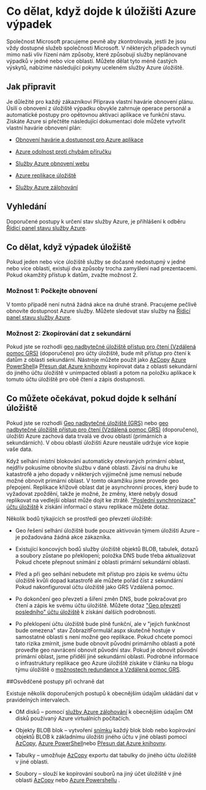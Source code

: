 <properties
    pageTitle="Akce: v případě výpadku úložišti Azure | Microsoft Azure"
    description="Akce: v případě výpadku úložišti Azure"
    services="storage"
    documentationCenter=".net"
    authors="robinsh"
    manager="carmonm"
    editor="tysonn"/>

<tags
    ms.service="storage"
    ms.workload="storage"
    ms.tgt_pltfrm="na"
    ms.devlang="dotnet"
    ms.topic="article"
    ms.date="08/03/2016"
    ms.author="robinsh"/>


# <a name="what-to-do-if-an-azure-storage-outage-occurs"></a>Co dělat, když dojde k úložišti Azure výpadek

Společnost Microsoft pracujeme pevně aby zkontrolovala, jestli že jsou vždy dostupné služeb společnosti Microsoft. V některých případech vynutí mimo naši vliv řízení nám způsoby, které způsobují služby neplánované výpadků v jedné nebo více oblastí. Můžete dělat tyto méně častých výskytů, nabízíme následující pokyny uceleném služby Azure úložiště.

## <a name="how-to-prepare"></a>Jak připravit 

Je důležité pro každý zákazníkovi Příprava vlastní havárie obnovení plánu. Úsilí o obnovení z úložiště výpadku obvykle zahrnuje operace personál a automatické postupy pro opětovnou aktivaci aplikace ve funkční stavu. Získáte Azure si přečtěte následující dokumentaci dole můžete vytvořit vlastní havárie obnovení plán:

-   [Obnovení havárie a dostupnost pro Azure aplikace](../resiliency/resiliency-disaster-recovery-high-availability-azure-applications.md)

-   [Azure odolnost proti chybám příručku](../resiliency/resiliency-technical-guidance.md)

-   [Služby Azure obnovení webu](https://azure.microsoft.com/services/site-recovery/)

-   [Azure replikace úložiště](storage-redundancy.md)

-   [Služby Azure zálohování](https://azure.microsoft.com/services/backup/)

## <a name="how-to-detect"></a>Vyhledání 

Doporučené postupy k určení stav služby Azure, je přihlášení k odběru [Řídicí panel stavu služby Azure](https://azure.microsoft.com/status/).

## <a name="what-to-do-if-a-storage-outage-occurs"></a>Co dělat, když výpadek úložiště

Pokud jeden nebo více úložiště služby se dočasně nedostupný v jedné nebo více oblastí, existují dva způsoby trocha zamyšlení nad prezentacemi. Pokud okamžitý přístup k datům, zvažte možnost 2.

### <a name="option-1-wait-for-recovery"></a>Možnost 1: Počkejte obnovení

V tomto případě není nutná žádná akce na druhé straně. Pracujeme pečlivě obnovíte dostupnost Azure služby. Můžete sledovat stav služby na [Řídicí panel stavu služby Azure](https://azure.microsoft.com/status/).

### <a name="option-2-copy-data-from-secondary"></a>Možnost 2: Zkopírování dat z sekundární

Pokud jste se rozhodli [geo nadbytečné úložiště přístup pro čtení (Vzdálená pomoc GRS)](storage-redundancy.md#read-access-geo-redundant-storage) (doporučeno) pro účty úložiště, bude mít přístup pro čtení k datům z oblasti sekundární. Nástroje můžete použít jako [AzCopy](storage-use-azcopy.md) [Azure PowerShell](storage-powershell-guide-full.md)a [Přesun dat Azure knihovny](https://azure.microsoft.com/blog/introducing-azure-storage-data-movement-library-preview-2/) kopírovat data z oblasti sekundární do jiného účtu úložiště v unimpacted oblasti a potom na položku aplikace k tomuto účtu úložiště pro obě čtení a zápis dostupnosti.

## <a name="what-to-expect-if-a-storage-failover-occurs"></a>Co můžete očekávat, pokud dojde k selhání úložiště

Pokud jste se rozhodli [Geo nadbytečné úložiště (GRS)](storage-redundancy.md#geo-redundant-storage) nebo [geo nadbytečné úložiště přístup pro čtení (Vzdálená pomoc GRS)](storage-redundancy.md#read-access-geo-redundant-storage) (doporučeno), úložišti Azure zachová data trvalá ve dvou oblastí (primárních a sekundárních). V obou oblastí úložišti Azure neustále udržuje více kopie vaše data.

Když selhání místní blokování automaticky otevíraných primární oblast, nejdřív pokusíme obnovíte službu v dané oblasti. Závisí na druhu ke katastrofě a jeho dopady v některých výjimečně jsme nemusí nebude možné obnovit primární oblast. V tomto okamžiku jsme provede geo přepojení. Replikace křížově oblast dat je asynchronní proces, který bude to vyžadovat zpoždění, takže je možné, že změny, které nebyly dosud replikovat na vedlejší oblast může dojít ke ztrátě. ["Poslední synchronizace" účtu úložiště](https://blogs.msdn.microsoft.com/windowsazurestorage/2013/12/11/windows-azure-storage-redundancy-options-and-read-access-geo-redundant-storage/) k získání informací o stavu replikace můžete dotaz.

Několik bodů týkajících se prostředí geo převzetí úložiště:

-   Geo řešení selhání úložiště bude pouze aktivován týmem úložišti Azure – je požadována žádná akce zákazníka.

-   Existující koncových bodů služby úložiště objektů BLOB, tabulek, dotazů a soubory zůstane po překlopení; položka DNS bude třeba aktualizovat Pokud chcete přepnout snímání z oblasti primární sekundární oblasti.

-   Před a při geo selhání nebudete mít přístup pro zápis ke svému účtu úložiště kvůli dopad katastrofě ale můžete pořád číst z sekundární Pokud nakonfiguroval účtu úložiště jako GRS Vzdálená pomoc.

-   Po dokončení geo převzetí a šíření změn DNS, bude pokračovat pro čtení a zápis ke svému účtu úložiště. Můžete dotaz ["Geo převzetí posledního" účtu úložiště](https://msdn.microsoft.com/library/azure/ee460802.aspx) k získání dalších podrobností.

-   Po překlopení účtu úložiště bude plně funkční, ale v "jejich funkčnost bude omezena" stav ZobrazitFormulář.aspx skutečně hostuje v samostatné oblasti s není možné geo replikace. Pokud chcete pomoci tato rizika zmírnit, jsme bude obnovit původní primárního oblasti a poté proveďte geo navrácení obnovit původní stav. Pokud je obnovit původní primární oblast, jsme přidělí jiné sekundární oblasti.
Podrobné informace o infrastruktury replikace geo Azure úložiště získáte v článku na blogu týmu úložiště o [možnostech redundance a Vzdálená pomoc GRS](https://blogs.msdn.microsoft.com/windowsazurestorage/2013/12/11/windows-azure-storage-redundancy-options-and-read-access-geo-redundant-storage/).

##<a name="best-practices-for-protecting-your-data"></a>Osvědčené postupy při ochraně dat

Existuje několik doporučených postupů k obecnějším údajům ukládání dat v pravidelných intervalech.

-   OM disků – pomocí [služby Azure zálohování](https://azure.microsoft.com/services/backup/) k obecnějším údajům OM disků používaný Azure virtuálních počítačích.

-   Objekty BLOB blok – vytvoření [snímku](https://msdn.microsoft.com/library/azure/hh488361.aspx) každý blok blob nebo kopírování objektů BLOB k základnímu úložišti jiného účtu v jiné oblasti pomocí [AzCopy](storage-use-azcopy.md), [Azure PowerShell](storage-powershell-guide-full.md)nebo [Přesun dat Azure knihovny](https://azure.microsoft.com/blog/introducing-azure-storage-data-movement-library-preview-2/).

-   Tabulky – umožňuje [AzCopy](storage-use-azcopy.md) exportu dat tabulky do jiného účtu úložiště v jiné oblasti.

-   Soubory – slouží ke kopírování souborů na jiný účet úložiště v jiné oblasti [AzCopy](storage-use-azcopy.md) nebo [Azure Powershellu](storage-powershell-guide-full.md) .
